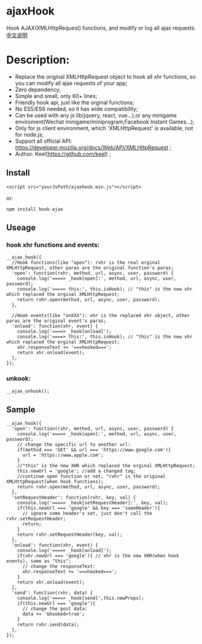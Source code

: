 # ajaxHook
Hook AJAX(XMLHttpRequest) functions, and modify or log all ajax requests.
[中文说明](README_cn.md)

# Description:
* Replace the original XMLHttpRequest object to hook all xhr functions, so you can modify all ajax requests of your app;
* Zero dependency;
* Simple and small, only 60+ lines;
* Friendly hook api, just like the orginal functions;
* No ES5/ES6 needed, so it has wide compatibility;
* Can be used with any js lib(jquery, react, vue...),or any minigame enviroment(Wechat minigame/miniprogram,Facebook Instant Games...);
* Only for js client environment, which 'XMLHttpRequest' is available, not for node.js;
* Support all official API: https://developer.mozilla.org/docs/Web/API/XMLHttpRequest ;
* Author: Keel(https://github.com/keel) ;

## Install
```
<script src="yourJsPath/ajaxhook.min.js"></script>
```

or:

```
npm install hook-ajax
```

## Useage
### hook xhr functions and events:
```
__ajax_hook({
  //Hook functions(like "open"): rxhr is the real orginal XMLHttpRequest, other paras are the original function's paras;
  'open': function(rxhr, method, url, async, user, password) {
    console.log('====> _hook[open]:', method, url, async, user, password);
    console.log('====> this:', this.isHook); // "this" is the new xhr which replaced the orginal XMLHttpRequest;
    return rxhr.open(method, url, async, user, password);
  },

  //Hook events(like "onXXX"): xhr is the replaced xhr object, other paras are the original event's paras;
  'onload': function(xhr, event) {
    console.log('====> _hook[onload]');
    console.log('====> this:', this.isHook); // "this" is the new xhr which replaced the orginal XMLHttpRequest;
    xhr.responseText += '===hooked===';
    return xhr.onload(event);
  },
});
```

### unkook:
```
__ajax_unhook();
```


## Sample

```
__ajax_hook({
  'open': function(rxhr, method, url, async, user, password) {
    console.log('====> _hook[open]:', method, url, async, user, password);
    // change the specific url to another url:
    if(method === 'GET' && url === 'https://www.google.com'){
      url = 'https://www.apple.com';
    }
    //"this" is the new XHR which replaced the orginal XMLHttpRequest;
    this.newUrl = 'google'; //add a changed tag;
    //continue open function or not, "rxhr" is the original XMLHttpRequest(when hook functions);
    return rxhr.open(method, url, async, user, password);
  },
  'setRequestHeader': function(rxhr, key, val) {
    console.log('====> _hook[setRequestHeader]:', key, val);
    if(this.newUrl === 'google' && key === 'someHeader'){
      // ignore some header's set, just don't call the rxhr.setRequestHeader;
      return;
    }
    return rxhr.setRequestHeader(key, val);
  },
  'onload': function(xhr, event) {
    console.log('====> _hook[onload]');
    if(xhr.newUrl === 'google'){ // xhr is the new XHR(when hook events), same as "this";
      // change the responseText:
      xhr.responseText += '===hooked===';
    }
    return xhr.onload(event);
  },
  'send': function(rxhr, data) {
    console.log('====> _hook[send]',this.newProps);
    if(this.newUrl === 'google'){
      // change the post data:
      data += '&hooked=true';
    }
    return rxhr.send(data);
  },
});
```


